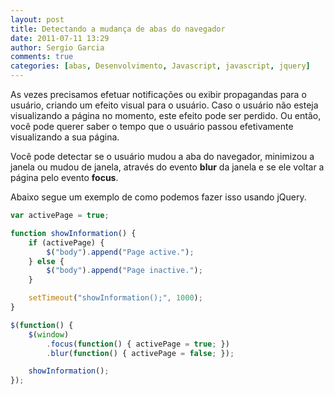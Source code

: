 ```yaml
---
layout: post
title: Detectando a mudança de abas do navegador
date: 2011-07-11 13:29
author: Sergio Garcia
comments: true
categories: [abas, Desenvolvimento, Javascript, javascript, jquery]
---
```


As vezes precisamos efetuar notificações ou exibir propagandas para o usuário,
criando um efeito visual para o usuário. Caso o usuário não esteja
visualizando a página no momento, este efeito pode ser perdido. Ou então, você
pode querer saber o tempo que o usuário passou efetivamente visualizando a sua
página.

Você pode detectar se o usuário mudou a aba do navegador, minimizou a janela
ou mudou de janela, através do evento **blur** da janela e se ele voltar a
página pelo evento **focus**.

Abaixo segue um exemplo de como podemos fazer isso usando jQuery.

```javascript
var activePage = true;

function showInformation() {
    if (activePage) {
        $("body").append("Page active.");
    } else {
        $("body").append("Page inactive.");
    }

    setTimeout("showInformation();", 1000);
}

$(function() {
    $(window)
        .focus(function() { activePage = true; })
        .blur(function() { activePage = false; });

    showInformation();
});
```
